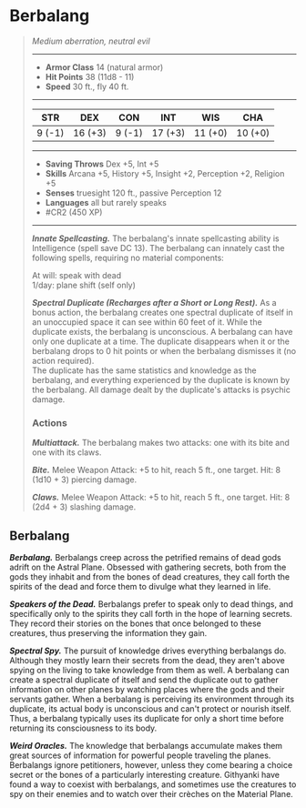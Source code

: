 # Berbalang
>*Medium aberration, neutral evil*
>___
>- **Armor Class** 14 (natural armor)
>- **Hit Points** 38 (11d8 - 11)
>- **Speed** 30 ft., fly 40 ft.
>___
>|STR|DEX|CON|INT|WIS|CHA|
>|:---:|:---:|:---:|:---:|:---:|:---:|
>|9 (-1)|16 (+3)|9 (-1)|17 (+3)|11 (+0)|10 (+0)|
>___
>- **Saving Throws** Dex +5, Int +5
>- **Skills** Arcana +5, History +5, Insight +2, Perception +2, Religion +5
>- **Senses** truesight 120 ft., passive Perception 12
>- **Languages** all but rarely speaks
>- #CR2 (450 XP)
>___
>***Innate Spellcasting.*** The berbalang's innate spellcasting ability is Intelligence (spell save DC 13). The berbalang can innately cast the following spells, requiring no material components:  
>
>At will: speak with dead  
>1/day: plane shift (self only)  
>
>
>***Spectral Duplicate (Recharges after a Short or Long Rest).*** As a bonus action, the berbalang creates one spectral duplicate of itself in an unoccupied space it can see within 60 feet of it. While the duplicate exists, the berbalang is unconscious. A berbalang can have only one duplicate at a time. The duplicate disappears when it or the berbalang drops to 0 hit points or when the berbalang dismisses it (no action required).  
>The duplicate has the same statistics and knowledge as the berbalang, and everything experienced by the duplicate is known by the berbalang. All damage dealt by the duplicate's attacks is psychic damage.  
>
>### Actions
>***Multiattack.*** The berbalang makes two attacks: one with its bite and one with its claws.  
>
>***Bite.*** Melee Weapon Attack: +5 to hit, reach 5 ft., one target. Hit: 8 (1d10 + 3) piercing damage.  
>
>***Claws.*** Melee Weapon Attack: +5 to hit, reach 5 ft., one target. Hit: 8 (2d4 + 3) slashing damage.

## Berbalang

***Berbalang.*** Berbalangs creep across the petrified remains of dead gods adrift on the Astral Plane. Obsessed with gathering secrets, both from the gods they inhabit and from the bones of dead creatures, they call forth the spirits of the dead and force them to divulge what they learned in life.

***Speakers of the Dead.*** Berbalangs prefer to speak only to dead things, and specifically only to the spirits they call forth in the hope of learning secrets. They record their stories on the bones that once belonged to these creatures, thus preserving the information they gain.

***Spectral Spy.*** The pursuit of knowledge drives everything berbalangs do. Although they mostly learn their secrets from the dead, they aren't above spying on the living to take knowledge from them as well. A berbalang can create a spectral duplicate of itself and send the duplicate out to gather information on other planes by watching places where the gods and their servants gather. When a berbalang is perceiving its environment through its duplicate, its actual body is unconscious and can't protect or nourish itself. Thus, a berbalang typically uses its duplicate for only a short time before returning its consciousness to its body.

***Weird Oracles.*** The knowledge that berbalangs accumulate makes them great sources of information for powerful people traveling the planes. Berbalangs ignore petitioners, however, unless they come bearing a choice secret or the bones of a particularly interesting creature. Githyanki have found a way to coexist with berbalangs, and sometimes use the creatures to spy on their enemies and to watch over their crèches on the Material Plane.